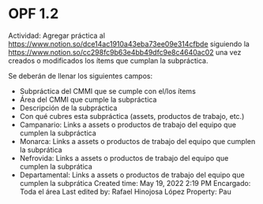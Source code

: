 # OPF 1.2

Actividad: Agregar práctica al https://www.notion.so/dce14ac1910a43eba73ee09e314cfbde siguiendo la https://www.notion.so/cc298fc9b63e4bb49dfc9e8c4640ac02 una vez creados o modificados los ítems que cumplan la subpráctica. 

Se deberán de llenar los siguientes campos:
- Subpráctica del CMMI que se cumple con el/los ítems
- Área del CMMI que cumple la subpráctica
- Descripción de la subpráctica
- Con qué cubres esta subpráctica (assets, productos de trabajo, etc.)
- Campanario: Links a assets o productos de trabajo del equipo que cumplen la subpráctica
- Monarca: Links a assets o productos de trabajo del equipo que cumplen la subprática
- Nefrovida: Links a assets o productos de trabajo del equipo que cumplen la subprática
- Departamental: Links a assets o productos de trabajo del equipo que cumplen la subprática
Created time: May 19, 2022 2:19 PM
Encargado: Toda el área
Last edited by: Rafael Hinojosa López
Property: Pau
